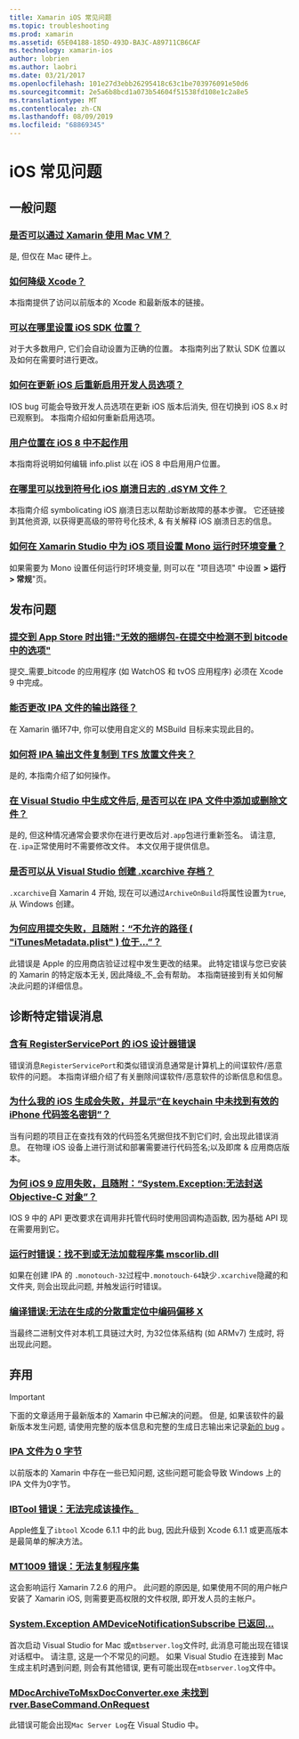 ```yaml
---
title: Xamarin iOS 常见问题
ms.topic: troubleshooting
ms.prod: xamarin
ms.assetid: 65E04188-185D-493D-BA3C-A89711CB6CAF
ms.technology: xamarin-ios
author: lobrien
ms.author: laobri
ms.date: 03/21/2017
ms.openlocfilehash: 101e27d3ebb26295418c63c1be703976091e50d6
ms.sourcegitcommit: 2e5a6b8bcd1a073b54604f51538fd108e1c2a8e5
ms.translationtype: MT
ms.contentlocale: zh-CN
ms.lasthandoff: 08/09/2019
ms.locfileid: "68869345"
---
```

# <a name="ios-frequently-asked-questions"></a>iOS 常见问题

## <a name="general-questions"></a>一般问题

### <a name="can-i-use-a-mac-vm-with-xamarinmac-vmmd"></a>[是否可以通过 Xamarin 使用 Mac VM？](mac-vm.md)
是, 但仅在 Mac 硬件上。

### <a name="how-can-i-downgrade-xcodedowngrade-xcodemd"></a>[如何降级 Xcode？](downgrade-xcode.md)
本指南提供了访问以前版本的 Xcode 和最新版本的链接。

### <a name="where-can-i-set-my-ios-sdk-locationsios-sdkmd"></a>[可以在哪里设置 iOS SDK 位置？](ios-sdk.md)
对于大多数用户, 它们会自动设置为正确的位置。 本指南列出了默认 SDK 位置以及如何在需要时进行更改。

### <a name="how-can-i-reenable-developer-options-after-updating-iosupdate-developer-optionsmd"></a>[如何在更新 iOS 后重新启用开发人员选项？](update-developer-options.md)
IOS bug 可能会导致开发人员选项在更新 iOS 版本后消失, 但在切换到 iOS 8.x 时已观察到。 本指南介绍如何重新启用选项。

### <a name="user-location-not-working-in-ios-8ios8-user-locationmd"></a>[用户位置在 iOS 8 中不起作用](ios8-user-location.md)
本指南将说明如何编辑 info.plist 以在 iOS 8 中启用用户位置。

### <a name="where-can-i-find-the-dsym-file-to-symbolicate-ios-crash-logssymbolicate-ios-crashmd"></a>[在哪里可以找到符号化 iOS 崩溃日志的 .dSYM 文件？](symbolicate-ios-crash.md)
本指南介绍 symbolicating iOS 崩溃日志以帮助诊断故障的基本步骤。 它还链接到其他资源, 以获得更高级的带符号化技术, & 有关解释 iOS 崩溃日志的信息。


### <a name="how-do-i-set-mono-runtime-environment-variables-for-ios-projects-in-xamarin-studioxs-mono-runtimemd"></a>[如何在 Xamarin Studio 中为 iOS 项目设置 Mono 运行时环境变量？](xs-mono-runtime.md)
如果需要为 Mono 设置任何运行时环境变量, 则可以在 "项目选项" 中设置 **> 运行 > 常规**"页。

## <a name="publishing-questions"></a>发布问题

### <a name="error-when-submitting-to-app-store-invalid-bundle---options-not-allowed-to-be-embedded-in-bitcode-are-detected-in-the-submissioninvalid-bundle-bitcodemd"></a>[提交到 App Store 时出错:"无效的捆绑包-在提交中检测不到 bitcode 中的选项"](invalid-bundle-bitcode.md)

提交_需要_bitcode 的应用程序 (如 WatchOS 和 tvOS 应用程序) 必须在 Xcode 9 中完成。

### <a name="can-i-change-the-output-path-of-the-ipa-fileipa-output-pathmd"></a>[能否更改 IPA 文件的输出路径？](ipa-output-path.md)
在 Xamarin 循环7中, 你可以使用自定义的 MSBuild 目标来实现此目的。

### <a name="how-can-i-copy-ipa-output-files-to-the-tfs-drop-folderipa-tfsmd"></a>[如何将 IPA 输出文件复制到 TFS 放置文件夹？](ipa-tfs.md)
是的, 本指南介绍了如何操作。

### <a name="can-i-add-files-to-or-remove-files-from-an-ipa-file-after-building-it-in-visual-studiomodify-ipamd"></a>[在 Visual Studio 中生成文件后, 是否可以在 IPA 文件中添加或删除文件？](modify-ipa.md)
是的, 但这种情况通常会要求你在进行更改后对`.app`包进行重新签名。 请注意, 在`.ipa`正常使用时不需要修改文件。 本文仅用于提供信息。

### <a name="is-it-possible-to-create-a-xcarchive-archive-from-visual-studiocreate-xcarchivemd"></a>[是否可以从 Visual Studio 创建 .xcarchive 存档？](create-xcarchive.md)
`.xcarchive`自 Xamarin 4 开始, 现在可以通过`ArchiveOnBuild`将属性设置为`true`, 从 Windows 创建。

### <a name="why-does-my-app-submission-fail-with-disallowed-paths--itunesmetadataplist--found-at--itunesmetadata-disallowed-pathsmd"></a>[为何应用提交失败，且随附：“不允许的路径 ( "iTunesMetadata.plist" ) 位于...”？](itunesmetadata-disallowed-paths.md)
此错误是 Apple 的应用商店验证过程中发生更改的结果。 此特定错误与您已安装的 Xamarin 的特定版本无关, 因此降级_不_会有帮助。 本指南链接到有关如何解决此问题的详细信息。


## <a name="diagnosing-specific-error-messages"></a>诊断特定错误消息

### <a name="ios-designer-error-with-registerserviceporterror-registerserviceportmd"></a>[含有 RegisterServicePort 的 iOS 设计器错误](error-registerserviceport.md)
错误消息`RegisterServicePort`和类似错误消息通常是计算机上的间谍软件/恶意软件的问题。 本指南详细介绍了有关删除间谍软件/恶意软件的诊断信息和信息。

### <a name="why-does-my-ios-build-fail-with-no-valid-iphone-code-signing-keys-found-in-keychainno-codesigning-keysmd"></a>[为什么我的 iOS 生成会失败，并显示“在 keychain 中未找到有效的 iPhone 代码签名密钥”？](no-codesigning-keys.md)
当有问题的项目正在查找有效的代码签名凭据但找不到它们时, 会出现此错误消息。 在物理 iOS 设备上进行测试和部署需要进行代码签名;以及即席 & 应用商店版本。

### <a name="why-does-my-ios-9-app-fail-with-systemexception-failed-to-marshal-the-objective-c-objectexception-marshal-obj-cmd"></a>[为何 iOS 9 应用失败，且随附：“System.Exception:无法封送 Objective-C 对象”？](exception-marshal-obj-c.md)
IOS 9 中的 API 更改要求在调用非托管代码时使用回调构造函数, 因为基础 API 现在需要用到它。

### <a name="runtime-error-the-assembly-mscorlibdll-was-not-found-or-could-not-be-loadederror-mscorlib-not-foundmd"></a>[运行时错误：找不到或无法加载程序集 mscorlib.dll](error-mscorlib-not-found.md)
如果在创建 IPA 的 `.monotouch-32`过程中`.monotouch-64`缺少`.xcarchive`隐藏的和文件夹, 则会出现此问题, 并触发运行时错误。

### <a name="compile-error-can-not-encode-offset-x-in-resulting-scattered-relocationerror-encode-offset-scattered-relocationmd"></a>[编译错误:无法在生成的分散重定位中编码偏移 X](error-encode-offset-scattered-relocation.md)
当最终二进制文件对本机工具链过大时, 为32位体系结构 (如 ARMv7) 生成时, 将出现此问题。

## <a name="deprecated"></a>弃用

> [!IMPORTANT]
> 下面的文章适用于最新版本的 Xamarin 中已解决的问题。 但是, 如果该软件的最新版本发生问题, 请使用完整的版本信息和完整的生成日志输出来记录[新的 bug](~/cross-platform/troubleshooting/questions/howto-file-bug.md) 。



### <a name="ipa-file-is-0-bytesipa-zero-bytesmd"></a>[IPA 文件为 0 字节](ipa-zero-bytes.md)
以前版本的 Xamarin 中存在一些已知问题, 这些问题可能会导致 Windows 上的 IPA 文件为0字节。

### <a name="ibtool-error-the-operation-couldnt-be-completederror-ibtoolmd"></a>[IBTool 错误：无法完成该操作。](error-ibtool.md)
Apple[修复](https://developer.apple.com/library/ios/releasenotes/DeveloperTools/RN-Xcode/Chapters/xc6_release_notes.html)了`ibtool` Xcode 6.1.1 中的此 bug, 因此升级到 Xcode 6.1.1 或更高版本是最简单的解决方法。

### <a name="error-mt1009-could-not-copy-the-assemblyerror-mt1009md"></a>[MT1009 错误：无法复制程序集](error-mt1009.md)
这会影响运行 Xamarin 7.2.6 的用户。 此问题的原因是, 如果使用不同的用户帐户安装了 Xamarin iOS, 则需要更高权限的文件权限, 即开发人员的主帐户。

### <a name="systemexception-amdevicenotificationsubscribe-returned-exception-amddevicenotificationsubscribemd"></a>[System.Exception AMDeviceNotificationSubscribe 已返回...](exception-amddevicenotificationsubscribe.md)
首次启动 Visual Studio for Mac 或`mtbserver.log`文件时, 此消息可能出现在错误对话框中。 请注意, 这是一个不常见的问题。 如果 Visual Studio 在连接到 Mac 生成主机时遇到问题, 则会有其他错误, 更有可能出现在`mtbserver.log`文件中。

### <a name="mdocarchivetomsxdocconverterexe-not-found-rverbasecommandonrequestmdocarchivetomsxdocconverter-not-foundmd"></a>[MDocArchiveToMsxDocConverter.exe 未找到 rver.BaseCommand.OnRequest](mdocarchivetomsxdocconverter-not-found.md)
此错误可能会出现`Mac Server Log`在 Visual Studio 中。
